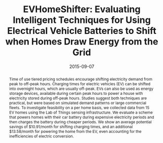 ---
abstract: |-
  Time of use tiered pricing schedules encourage shifting electricity demand from peak to off-peak hours. Charging times for electric vehicles (EV) can be shifted into overnight hours, which are usually off-peak. EVs can also be used as energy storage devices, available during certain peak hours to power a house with electricity stored during off-peak hours. Studies suggest both techniques are practical, but were based on simulated demand patterns or large commercial fleets. To investigate feasibility on a per home basis, we collected data from 15 EV homes using the Lab of Things sensing infrastructure. We evaluate a scheme that powers homes with their car battery during expensive electricity periods and then charges the battery during cheaper periods. We show an average potential savings of $10.91/month for shifting charging times, and an additional $13.58/month for powering the home from the EV, even accounting for the inefficiencies of electric conversion.
authors:
- A. J. Bernheim Brush
- John Krumm
- gupta
- patel
bibtex: |-
  @inproceedings{Brush:2015:EEI:2750858.2804274,
   author = {Brush, A. J. Bernheim and Krumm, John and Gupta, Sidhant and Patel, Shwetak},
   title = {EVHomeShifter: Evaluating Intelligent Techniques for Using Electrical Vehicle Batteries to Shift when Homes Draw Energy from the Grid},
   booktitle = {Proceedings of the 2015 ACM International Joint Conference on Pervasive and Ubiquitous Computing},
   series = {UbiComp '15},
   year = {2015},
   isbn = {978-1-4503-3574-4},
   location = {Osaka, Japan},
   pages = {1077--1088},
   numpages = {12},
   url = {http://doi.acm.org/10.1145/2750858.2804274},
   doi = {10.1145/2750858.2804274},
   acmid = {2804274},
   publisher = {ACM},
   address = {New York, NY, USA},
   keywords = {electric vehicles, home energy use, lab of things, load leveling, residential, sensing, sustainability},
  }
caption: ''
citation: |-
  A. J. Bernheim Brush, John Krumm, Sidhant Gupta, and Shwetak Patel. 2015. EVHomeShifter: evaluating intelligent techniques for using electrical vehicle batteries to shift when homes draw energy from the grid.  In Proceedings of the 2015 ACM International Joint Conference on Pervasive and Ubiquitous Computing (UbiComp '15). ACM, New York, NY, USA,  1077-1088. DOI: http://dx.doi.org/10.1145/2750858.2804274
conference: ACM International Joint Conference on Pervasive and Ubiquitous Computing
  (UbiComp), 2015
date: '2015-09-07'
image: ''
pdf: /pdfs/evhomeshifter.pdf
thumbnail: '/images/pubs/evhomeshifter_thumbnail.png'
title: 'EVHomeShifter: Evaluating Intelligent Techniques for Using Electrical Vehicle
  Batteries to Shift when Homes Draw Energy from the Grid'
video: ''
video_embed: ''
---